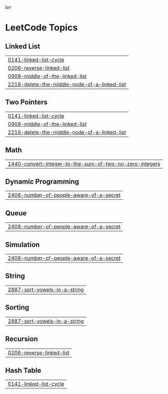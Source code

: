 brr

<!---LeetCode Topics Start-->
# LeetCode Topics
## Linked List
|  |
| ------- |
| [0141-linked-list-cycle](https://github.com/solomon-2105/Leetcode-problems/tree/master/0141-linked-list-cycle) |
| [0206-reverse-linked-list](https://github.com/solomon-2105/Leetcode-problems/tree/master/0206-reverse-linked-list) |
| [0908-middle-of-the-linked-list](https://github.com/solomon-2105/Leetcode-problems/tree/master/0908-middle-of-the-linked-list) |
| [2216-delete-the-middle-node-of-a-linked-list](https://github.com/solomon-2105/Leetcode-problems/tree/master/2216-delete-the-middle-node-of-a-linked-list) |
## Two Pointers
|  |
| ------- |
| [0141-linked-list-cycle](https://github.com/solomon-2105/Leetcode-problems/tree/master/0141-linked-list-cycle) |
| [0908-middle-of-the-linked-list](https://github.com/solomon-2105/Leetcode-problems/tree/master/0908-middle-of-the-linked-list) |
| [2216-delete-the-middle-node-of-a-linked-list](https://github.com/solomon-2105/Leetcode-problems/tree/master/2216-delete-the-middle-node-of-a-linked-list) |
## Math
|  |
| ------- |
| [1440-convert-integer-to-the-sum-of-two-no-zero-integers](https://github.com/solomon-2105/Leetcode-problems/tree/master/1440-convert-integer-to-the-sum-of-two-no-zero-integers) |
## Dynamic Programming
|  |
| ------- |
| [2408-number-of-people-aware-of-a-secret](https://github.com/solomon-2105/Leetcode-problems/tree/master/2408-number-of-people-aware-of-a-secret) |
## Queue
|  |
| ------- |
| [2408-number-of-people-aware-of-a-secret](https://github.com/solomon-2105/Leetcode-problems/tree/master/2408-number-of-people-aware-of-a-secret) |
## Simulation
|  |
| ------- |
| [2408-number-of-people-aware-of-a-secret](https://github.com/solomon-2105/Leetcode-problems/tree/master/2408-number-of-people-aware-of-a-secret) |
## String
|  |
| ------- |
| [2887-sort-vowels-in-a-string](https://github.com/solomon-2105/Leetcode-problems/tree/master/2887-sort-vowels-in-a-string) |
## Sorting
|  |
| ------- |
| [2887-sort-vowels-in-a-string](https://github.com/solomon-2105/Leetcode-problems/tree/master/2887-sort-vowels-in-a-string) |
## Recursion
|  |
| ------- |
| [0206-reverse-linked-list](https://github.com/solomon-2105/Leetcode-problems/tree/master/0206-reverse-linked-list) |
## Hash Table
|  |
| ------- |
| [0141-linked-list-cycle](https://github.com/solomon-2105/Leetcode-problems/tree/master/0141-linked-list-cycle) |
<!---LeetCode Topics End-->